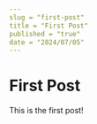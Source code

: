 ```yaml
---
slug = "first-post"
title = "First Post"
published = "true"
date = "2024/07/05"
---
```


# First Post

This is the first post!
